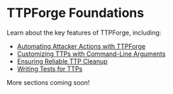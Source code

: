 # TTPForge Foundations

Learn about the key features of TTPForge, including:

- [Automating Attacker Actions with TTPForge](actions.md)
- [Customizing TTPs with Command-Line Arguments](args.md)
- [Ensuring Reliable TTP Cleanup](cleanup.md)
- [Writing Tests for TTPs](tests.md)

More sections coming soon!
